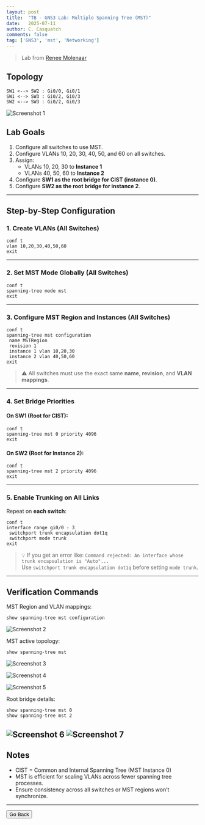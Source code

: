 ```yaml
---
layout: post
title:  "TB - GNS3 Lab: Multiple Spanning Tree (MST)"
date:   2025-07-11
author: C. Casquatch
comments: false
tag: ['GNS3', 'mst', 'Networking']
---
```


> Lab from [Renee Molenaar](https://gns3vault.com/switching/mst-multiple-spanning-tree)

## Topology

```
SW1 <--> SW2 : Gi0/0, Gi0/1
SW1 <--> SW3 : Gi0/2, Gi0/3
SW2 <--> SW3 : Gi0/2, Gi0/3
```
![Screenshot 1](/assets/images/GNS3/MST/topology.png)

## Lab Goals

1. Configure all switches to use MST.
2. Configure VLANs 10, 20, 30, 40, 50, and 60 on all switches.
3. Assign:
   - VLANs 10, 20, 30 to **Instance 1**
   - VLANs 40, 50, 60 to **Instance 2**
4. Configure **SW1 as the root bridge for CIST (instance 0)**.
5. Configure **SW2 as the root bridge for instance 2**.

---

## Step-by-Step Configuration

### 1. Create VLANs (All Switches)

```
conf t
vlan 10,20,30,40,50,60
exit
```

---

### 2. Set MST Mode Globally (All Switches)

```
conf t
spanning-tree mode mst
exit
```

---

### 3. Configure MST Region and Instances (All Switches)

```
conf t
spanning-tree mst configuration
 name MSTRegion
 revision 1
 instance 1 vlan 10,20,30
 instance 2 vlan 40,50,60
exit
```

> ⚠️ All switches must use the exact same **name**, **revision**, and **VLAN mappings**.

---

### 4. Set Bridge Priorities

#### On SW1 (Root for CIST):
```
conf t
spanning-tree mst 0 priority 4096
exit
```

#### On SW2 (Root for Instance 2):
```
conf t
spanning-tree mst 2 priority 4096
exit
```

---

### 5. Enable Trunking on All Links

Repeat on **each switch**:

```
conf t
interface range gi0/0 - 3
 switchport trunk encapsulation dot1q
 switchport mode trunk
exit
```

> 💡 If you get an error like:
> `Command rejected: An interface whose trunk encapsulation is "Auto"...`  
> Use `switchport trunk encapsulation dot1q` before setting `mode trunk`.

---

## Verification Commands

MST Region and VLAN mappings:
```
show spanning-tree mst configuration
```
![Screenshot 2](/assets/images/GNS3/MST/mstregandmapconfigall.png)

MST active topology:
```
show spanning-tree mst
```
![Screenshot 3](/assets/images/GNS3/MST/SW1showspantreemst.png)

![Screenshot 4](/assets/images/GNS3/MST/SW2showspantreemst.png)

![Screenshot 5](/assets/images/GNS3/MST/SW3showspantreemst.png)

Root bridge details:
```
show spanning-tree mst 0
show spanning-tree mst 2
```
![Screenshot 6](/assets/images/GNS3/MST/mst0SW1.png)
![Screenshot 7](/assets/images/GNS3/MST/mst2SW2.png)
---

## Notes

- CIST = Common and Internal Spanning Tree (MST Instance 0)
- MST is efficient for scaling VLANs across fewer spanning tree processes.
- Ensure consistency across all switches or MST regions won’t synchronize.

---

<button onclick="history.back()">Go Back</button>
